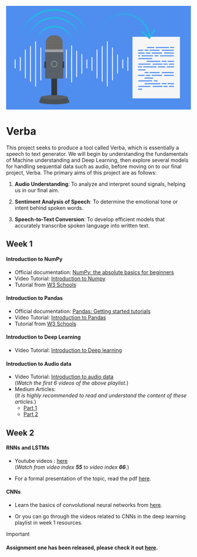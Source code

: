 ![alt text](./assets/verba.png "Logo Title Text 1")

# Verba

This project seeks to produce a tool called Verba, which is essentially a speech to text generator. We will begin by understanding the fundamentals of Machine understanding and Deep Learning, then explore several models for handling sequential data such as audio, before moving on to our final project, Verba. The primary aims of this project are as follows:

1. **Audio Understanding**: To analyze and interpret sound signals, helping us in our final aim.

2. **Sentiment Analysis of Speech**: To determine the emotional tone or intent behind spoken words.

3. **Speech-to-Text Conversion**: To develop efficient models that accurately transcribe spoken language into written text.


## Week 1


#### Introduction to NumPy

- Official documentation: [NumPy: the absolute basics for beginners](https://numpy.org/doc/2.1/user/absolute_beginners.html)  
- Video Tutorial: [Introduction to Numpy](https://www.youtube.com/watch?v=QUT1VHiLmmI)
- Tutorial from [W3 Schools](https://www.w3schools.com/python/numpy)


#### Introduction to Pandas

- Official documentation: [Pandas: Getting started tutorials](https://pandas.pydata.org/docs/getting_started/intro_tutorials/index.html)
- Video Tutorial: [Introduction to Pandas](https://www.youtube.com/watch?v=dUpyC40cF6Q&list=PLUaB-1hjhk8GZOuylZqLz-Qt9RIdZZMBE)
- Tutorial from [W3 Schools](https://www.w3schools.com/python/pandas)

#### Introduction to Deep Learning
- Video Tutorial: [Introduction to Deep learning](https://www.youtube.com/playlist?list=PLZbbT5o_s2xq7LwI2y8_QtvuXZedL6tQU)

#### Introduction to Audio data

- Video Tutorial: [Introduction to audio data](https://www.youtube.com/playlist?list=PL-wATfeyAMNqIee7cH3q1bh4QJFAaeNv0)  
(*Watch the first 6 videos of the above playlist.*)
- Medium Articles:  
(*It is highly recommended to read and understand the content of these articles.*)
    - [Part 1](https://towardsdatascience.com/audio-deep-learning-made-simple-part-1-state-of-the-art-techniques-da1d3dff2504)
    - [Part 2](https://towardsdatascience.com/audio-deep-learning-made-simple-part-2-why-mel-spectrograms-perform-better-aad889a93505)  

## Week 2


#### RNNs and LSTMs
- Youtube videos : [here](https://www.youtube.com/playlist?list=PLKnIA16_RmvYuZauWaPlRTC54KxSNLtNn)  
(*Watch from video index **55** to video index **66**.*)

- For a formal presentation of the topic, read the pdf [here](./assets/rnn_tutorial.pdf).

#### CNNs

- Learn the basics of convolutional neural networks from [here](https://medium.com/@prathammodi001/convolutional-neural-networks-for-dummies-a-step-by-step-cnn-tutorial-e68f464d608f).

- Or you can go through the videos related to CNNs in the deep learning playlist in week 1 resources.

> [!IMPORTANT]  
> #### Assignment one has been released, please check it out [here](./assignments/README.md).